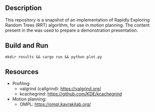 ## Description
This repository is a snapshot of an implementation of Rapidly Exploring Random Trees (RRT) algorithm, for use in motion planning. The content present in the was used to prepare a demonstration presentation. 

## Build and Run
```
mkdir results && cargo run && python plot.py
```

## Resources
- Profiling: 
    - valgrind (callgrind): https://valgrind.org/
    - kcachegrind: https://github.com/KDE/kcachegrind
- Motion planning: 
    - OMPL: https://ompl.kavrakilab.org/